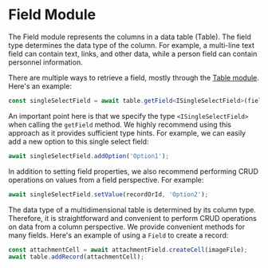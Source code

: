 # Field Module
The Field module represents the columns in a data table (Table). The field type determines the data type of the column. For example, a multi-line text field can contain text, links, and other data, while a person field can contain personnel information.

There are multiple ways to retrieve a field, mostly through the [Table module](table). Here's an example:
```typescript
const singleSelectField = await table.getField<ISingleSelectField>(fieldNameOrId);
```
An important point here is that we specify the type `<ISingleSelectField>` when calling the `getField` method. We highly recommend using this approach as it provides sufficient type hints. For example, we can easily add a new option to this single select field:
```typescript
await singleSelectField.addOption('Option1');
```
In addition to setting field properties, we also recommend performing CRUD operations on values from a field perspective. For example:
```typescript
await singleSelectField.setValue(recordOrId, 'Option2');
```
The data type of a multidimensional table is determined by its column type. Therefore, it is straightforward and convenient to perform CRUD operations on data from a column perspective. We provide convenient methods for many fields. Here's an example of using a `Field` to create a record:
```typescript
const attachmentCell = await attachmentField.createCell(imageFile);
await table.addRecord(attachmentCell);
```